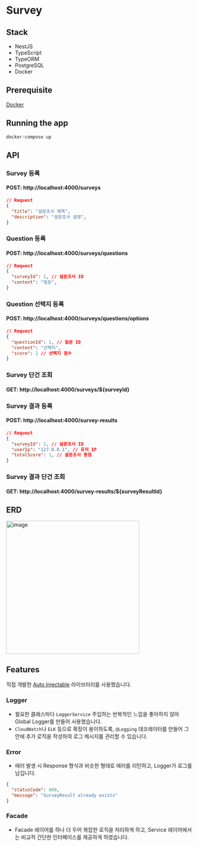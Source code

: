 # Survey

## Stack

- NestJS
- TypeScript
- TypeORM
- PostgreSQL
- Docker

## Prerequisite

[Docker](https://www.docker.com/products/docker-desktop/)

## Running the app

```bash
docker-compose up
```

## API

### Survey 등록

#### POST: http://localhost:4000/surveys

```json
// Request
{
  "title": "설문조사 제목",
  "description": "설문조사 설명",
}
```

### Question 등록

#### POST: http://localhost:4000/surveys/questions

```json
// Request
{
  "surveyId": 1, // 설문조사 ID
  "content": "질문",
}
```

### Question 선택지 등록

#### POST: http://localhost:4000/surveys/questions/options

```json
// Request
{
  "questionId": 1, // 질문 ID
  "content": "선택지",
  "score": 1 // 선택지 점수
}
```

### Survey 단건 조회

#### GET: http://localhost:4000/surveys/${surveyId}

### Survey 결과 등록

#### POST: http://localhost:4000/survey-results

```json
// Request
{
  "surveyId": 1, // 설문조사 ID
  "userIp": "127.0.0.1", // 유저 IP
  "totalScore": 1, // 설문조사 총점
}
```

### Survey 결과 단건 조회

#### GET: http://localhost:4000/survey-results/${surveyResultId}

## ERD

<img width="359" alt="image" src="https://github.com/Nhahan/survey/assets/81916648/39c5c056-2d97-46e1-ace7-e560220d699d">

## Features

직접 개발한 [Auto Injectable](https://www.npmjs.com/package/@tiny-nestjs/auto-injectable) 라이브러리를 사용했습니다.

### Logger

- 필요한 클래스마다 `LoggerService` 주입하는 반복적인 느낌을 좋아하지 않아 Global Logger를 만들어 사용했습니다.
- `CloudWatch`나 `ELK` 등으로 확장이 용이하도록, `@Logging` 데코레이터를 만들어 그 안에 추가 로직을 작성하여 로그 메시지를 관리할 수 있습니다.

### Error

- 에러 발생 시 Response 형식과 비슷한 형태로 에러를 리턴하고, Logger가 로그를 남깁니다.

```json
{
  "statusCode": 400,
  "message": "SurveyResult already exists"
}
```

### Facade

- Facade 레이어를 하나 더 두어 복잡한 로직을 처리하게 하고, Service 레이어에서는 비교적 간단한 인터페이스를 제공하게 하였습니다.


